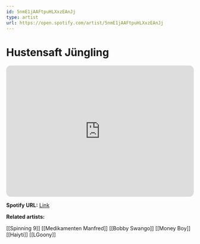 ```yaml
---
id: 5nmE1jAAFtpuHLXxzEAnJj
type: artist
url: https://open.spotify.com/artist/5nmE1jAAFtpuHLXxzEAnJj
---
```

# Hustensaft Jüngling

<iframe style="border-radius:12px" src="https://open.spotify.com/embed/artist/5nmE1jAAFtpuHLXxzEAnJj" width="100%" height="352" frameBorder="0" allowfullscreen="" allow="autoplay; clipboard-write; encrypted-media; fullscreen; picture-in-picture" loading="lazy"></iframe>

**Spotify URL:** [Link](https://open.spotify.com/artist/5nmE1jAAFtpuHLXxzEAnJj)

**Related artists:**

[[Spinning 9]]
[[Medikamenten Manfred]]
[[Bobby Swango]]
[[Money Boy]]
[[Haiyti]]
[[LGoony]]
